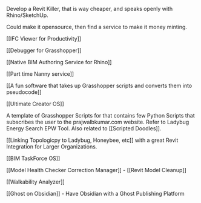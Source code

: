 Develop a Revit Killer, that is way cheaper, and speaks openly with Rhino/SketchUp. 

Could make it opensource, then find a service to make it money minting.


[[IFC Viewer for Productivity]]

[[Debugger for Grasshopper]]

[[Native BIM Authoring Service for Rhino]]

[[Part time Nanny service]]

[[A fun software that takes up Grasshopper scripts and converts them into pseudocode]]

[[Ultimate Creator OS]]

A template of Grasshopper Scripts for that contains few Python Scripts that subscribes the user to the prajwalbkumar.com website. Refer to Ladybug Energy Search EPW Tool. Also related to [[Scripted Doodles]].

[[Linking Topologicpy to Ladybug, Honeybee, etc]] with a great Revit Integration for Larger Organizations.

[[BIM TaskForce OS]]

[[Model Health Checker Correction Manager]] - [[Revit Model Cleanup]]

[[Walkability Analyzer]]

[[Ghost on Obsidian]] - Have Obsidian with a Ghost Publishing Platform
